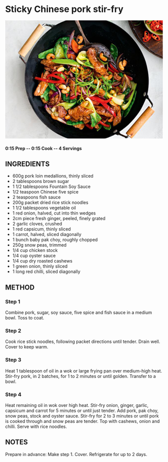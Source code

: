 # Sticky Chinese pork stir-fry
![](https://raw.githubusercontent.com/fuzzwah/recipes/images/pics/Sticky_Chinese_pork_stir-fry.jpg)
#### 0:15 Prep -- 0:15 Cook -- 4 Servings
## INGREDIENTS
* 600g pork loin medallions, thinly sliced
* 2 tablespoons brown sugar
* 1 1/2 tablespoons Fountain Soy Sauce
* 1/2 teaspoon Chinese five spice
* 2 teaspoons fish sauce
* 200g packet dried rice stick noodles
* 1 1/2 tablespoons vegetable oil
* 1 red onion, halved, cut into thin wedges
* 2cm piece fresh ginger, peeled, finely grated
* 2 garlic cloves, crushed
* 1 red capsicum, thinly sliced
* 1 carrot, halved, sliced diagonally
* 1 bunch baby pak choy, roughly chopped
* 250g snow peas, trimmed
* 1/4 cup chicken stock
* 1/4 cup oyster sauce
* 1/4 cup dry roasted cashews
* 1 green onion, thinly sliced
* 1 long red chilli, sliced diagonally
## METHOD
### Step 1
Combine pork, sugar, soy sauce, five spice and fish sauce in a medium bowl. Toss to coat.
### Step 2
Cook rice stick noodles, following packet directions until tender. Drain well. Cover to keep warm.
### Step 3
Heat 1 tablespoon of oil in a wok or large frying pan over medium-high heat. Stir-fry pork, in 2 batches, for 1 to 2 minutes or until golden. Transfer to a bowl.
### Step 4
Heat remaining oil in wok over high heat. Stir-fry onion, ginger, garlic, capsicum and carrot for 5 minutes or until just tender. Add pork, pak choy, snow peas, stock and oyster sauce. Stir-fry for 2 to 3 minutes or until pork is cooked through and snow peas are tender. Top with cashews, onion and chilli. Serve with rice noodles.
## NOTES
Prepare in advance: Make step 1. Cover. Refrigerate for up to 2 days.
